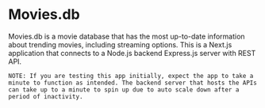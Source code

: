 # Movies.db
Movies.db is a movie database that has the most up-to-date information about trending movies, including streaming options. This is a Next.js application that connects to a Node.js backend Express.js server with REST API.

```
NOTE: If you are testing this app initially, expect the app to take a minute to function as intended. The backend server that hosts the APIs can take up to a minute to spin up due to auto scale down after a period of inactivity.
```
